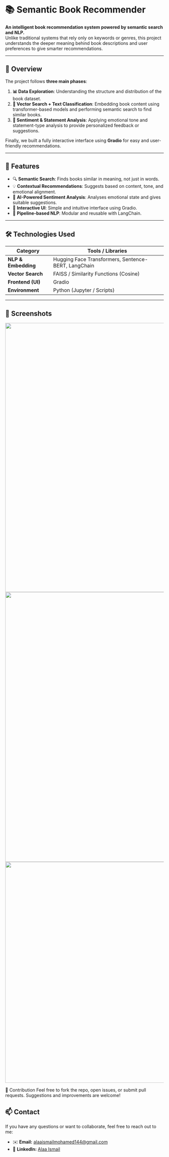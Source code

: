 # 📚 Semantic Book Recommender

**An intelligent book recommendation system powered by semantic search and NLP.**  
Unlike traditional systems that rely only on keywords or genres, this project understands the deeper meaning behind book descriptions and user preferences to give smarter recommendations.

---

## 🧠 Overview

The project follows **three main phases**:

1. **📊 Data Exploration**: Understanding the structure and distribution of the book dataset.
2. **🧭 Vector Search + Text Classification**: Embedding book content using transformer-based models and performing semantic search to find similar books.
3. **💬 Sentiment & Statement Analysis**: Applying emotional tone and statement-type analysis to provide personalized feedback or suggestions.

Finally, we built a fully interactive interface using **Gradio** for easy and user-friendly recommendations.

---

## 🚀 Features

- 🔍 **Semantic Search**: Finds books similar in meaning, not just in words.
- 💡 **Contextual Recommendations**: Suggests based on content, tone, and emotional alignment.
- 🧪 **AI-Powered Sentiment Analysis**: Analyses emotional state and gives suitable suggestions.
- 🎨 **Interactive UI**: Simple and intuitive interface using Gradio.
- 🔄 **Pipeline-based NLP**: Modular and reusable with LangChain.

---

## 🛠 Technologies Used

| Category          | Tools / Libraries                                                                 |
|-------------------|------------------------------------------------------------------------------------|
| **NLP & Embedding**   | Hugging Face Transformers, Sentence-BERT, LangChain                              |
| **Vector Search**     | FAISS / Similarity Functions (Cosine)                                            |
| **Frontend (UI)**     | Gradio                                                                           |
| **Environment**       | Python (Jupyter / Scripts)                                                       |

---
## 📸 Screenshots

<div align="center">
<img width="1877" height="855" alt="Screenshot 2025-07-28 001246" src="https://github.com/user-attachments/assets/a5bc4b28-6908-4d43-b7c6-5fea053422e6" />

<img width="1869" height="857" alt="Screenshot 2025-07-28 001343" src="https://github.com/user-attachments/assets/e76e4536-2745-4953-bd0d-dfaa95a73f89" />
<img width="1893" height="702" alt="Screenshot 2025-07-28 001404" src="https://github.com/user-attachments/assets/953d01f2-bfa8-41b1-956b-6e9d39bc1ed1" />

</div>



🤝 Contribution
Feel free to fork the repo, open issues, or submit pull requests. Suggestions and improvements are welcome!

## 📫 Contact

If you have any questions or want to collaborate, feel free to reach out to me:

- ✉️ **Email:** [alaaismailmohamed144@gmail.com](mailto:alaaismailmohamed144@gmail.com)  
- 🔗 **LinkedIn:** [Alaa Ismail](https://www.linkedin.com/in/alaa-ismail-b09493264)

